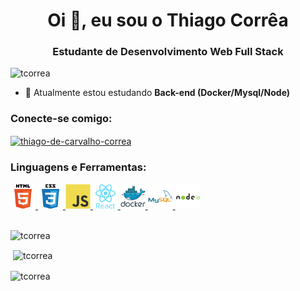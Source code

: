 <h1 align="center">Oi 👋, eu sou o Thiago Corrêa</h1>
<h3 align="center">Estudante de Desenvolvimento Web Full Stack</h3>

<p align="left"> <img src="https://komarev.com/ghpvc/?username=tcorrea&label=Profile%20views&color=0e75b6&style=flat" alt="tcorrea" /> </p>

- 🌱 Atualmente estou estudando **Back-end (Docker/Mysql/Node)**

<h3 align="left">Conecte-se comigo:</h3>
<p align="left">
<a href="https://linkedin.com/in/thiago-de-carvalho-correa" target="_blank"><img align="center" src="https://raw.githubusercontent.com/rahuldkjain/github-profile-readme-generator/master/src/images/icons/Social/linked-in-alt.svg" alt="thiago-de-carvalho-correa" height="30" width="40" /></a>
</p>

<h3 align="left">Linguagens e Ferramentas:</h3>
<p align="left"> 
  <a href="https://www.w3.org/html/" target="_blank" rel="noreferrer"> 
    <img src="https://raw.githubusercontent.com/devicons/devicon/master/icons/html5/html5-original-wordmark.svg" alt="html5" width="40" height="40"/> 
  </a> 
  <a href="https://www.w3schools.com/css/" target="_blank" rel="noreferrer"> 
    <img src="https://raw.githubusercontent.com/devicons/devicon/master/icons/css3/css3-original-wordmark.svg" alt="css3" width="40" height="40"/> 
  </a> 
  <a href="https://developer.mozilla.org/en-US/docs/Web/JavaScript" target="_blank" rel="noreferrer"> 
    <img src="https://raw.githubusercontent.com/devicons/devicon/master/icons/javascript/javascript-original.svg" alt="javascript" width="40" height="40"/> 
  </a> 
  <a href="https://reactjs.org/" target="_blank" rel="noreferrer"> 
    <img src="https://raw.githubusercontent.com/devicons/devicon/master/icons/react/react-original-wordmark.svg" alt="react" width="40" height="40"/> 
  </a> 
  <a href="https://www.docker.com/" target="_blank" rel="noreferrer"> 
    <img src="https://raw.githubusercontent.com/devicons/devicon/master/icons/docker/docker-original-wordmark.svg" alt="docker" width="40" height="40"/> 
  </a> 
  <a href="https://www.mysql.com/" target="_blank" rel="noreferrer"> 
    <img src="https://raw.githubusercontent.com/devicons/devicon/master/icons/mysql/mysql-original-wordmark.svg" alt="mysql" width="40" height="40"/> 
  </a> 
  <a href="https://nodejs.org" target="_blank" rel="noreferrer"> 
    <img src="https://raw.githubusercontent.com/devicons/devicon/master/icons/nodejs/nodejs-original-wordmark.svg" alt="nodejs" width="40" height="40"/> 
  </a> 

</p>

##

<p><img align="center" src="https://github-readme-stats.vercel.app/api/top-langs?username=tcorrea&show_icons=true&locale=en&layout=compact" alt="tcorrea" /></p>
<!--theme=gruvbox& -->
<p>&nbsp;<img align="center" src="https://github-readme-stats.vercel.app/api?username=tcorrea&show_icons=true&locale=en" alt="tcorrea" /></p>

<p><img align="center" src="https://github-readme-streak-stats.herokuapp.com/?user=tcorrea&" alt="tcorrea" /></p>
